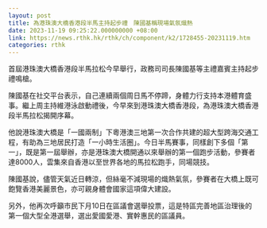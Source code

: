 ```yaml
---
layout: post
title: 為港珠澳大橋香港段半馬主持起步禮　陳國基稱現場氣氛熾熱
date: 2023-11-19 09:25:22.000000000 +08:00
link: https://news.rthk.hk/rthk/ch/component/k2/1728455-20231119.htm
categories: rthk
---
```


首屆港珠澳大橋香港段半馬拉松今早舉行，政務司司長陳國基等主禮嘉賓主持起步禮鳴槍。

陳國基在社交平台表示，自己連續兩個周日馬不停蹄，身體力行支持本港體育盛事。繼上周主持維港泳啟動禮後，今早來到港珠澳大橋香港段，為港珠澳大橋香港段半馬拉松揭開序幕。

他說港珠澳大橋是「一國兩制」下粵港澳三地第一次合作共建的超大型跨海交通工程，有助為三地居民打造「一小時生活圈」。今日半馬賽事，同樣創下多個「第一」，既是第一屆舉辦，亦是港珠澳大橋開通以來舉辦的第一個跑步活動，參賽者達8000人，雲集來自香港以至世界各地的馬拉松跑手，同場競技。

陳國基說，儘管天氣近日轉涼，但絲毫不減現場的熾熱氣氛，參賽者在大橋上既可飽覽香港美麗景色，亦可親身體會國家這項偉大建設。

另外，他再次呼籲市民下月10日在區議會選舉投票，這是特區完善地區治理後的第一個大型全港選舉，選出愛國愛港、實幹惠民的區議員。
